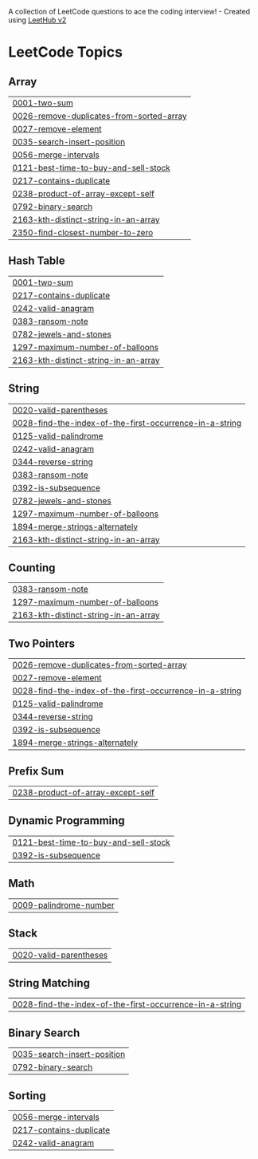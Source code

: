 A collection of LeetCode questions to ace the coding interview! - Created using [LeetHub v2](https://github.com/arunbhardwaj/LeetHub-2.0)
<!---LeetCode Topics Start-->
# LeetCode Topics
## Array
|  |
| ------- |
| [0001-two-sum](https://github.com/VapsTech/LeetCode/tree/master/0001-two-sum) |
| [0026-remove-duplicates-from-sorted-array](https://github.com/VapsTech/LeetCode/tree/master/0026-remove-duplicates-from-sorted-array) |
| [0027-remove-element](https://github.com/VapsTech/LeetCode/tree/master/0027-remove-element) |
| [0035-search-insert-position](https://github.com/VapsTech/LeetCode/tree/master/0035-search-insert-position) |
| [0056-merge-intervals](https://github.com/VapsTech/LeetCode/tree/master/0056-merge-intervals) |
| [0121-best-time-to-buy-and-sell-stock](https://github.com/VapsTech/LeetCode/tree/master/0121-best-time-to-buy-and-sell-stock) |
| [0217-contains-duplicate](https://github.com/VapsTech/LeetCode/tree/master/0217-contains-duplicate) |
| [0238-product-of-array-except-self](https://github.com/VapsTech/LeetCode/tree/master/0238-product-of-array-except-self) |
| [0792-binary-search](https://github.com/VapsTech/LeetCode/tree/master/0792-binary-search) |
| [2163-kth-distinct-string-in-an-array](https://github.com/VapsTech/LeetCode/tree/master/2163-kth-distinct-string-in-an-array) |
| [2350-find-closest-number-to-zero](https://github.com/VapsTech/LeetCode/tree/master/2350-find-closest-number-to-zero) |
## Hash Table
|  |
| ------- |
| [0001-two-sum](https://github.com/VapsTech/LeetCode/tree/master/0001-two-sum) |
| [0217-contains-duplicate](https://github.com/VapsTech/LeetCode/tree/master/0217-contains-duplicate) |
| [0242-valid-anagram](https://github.com/VapsTech/LeetCode/tree/master/0242-valid-anagram) |
| [0383-ransom-note](https://github.com/VapsTech/LeetCode/tree/master/0383-ransom-note) |
| [0782-jewels-and-stones](https://github.com/VapsTech/LeetCode/tree/master/0782-jewels-and-stones) |
| [1297-maximum-number-of-balloons](https://github.com/VapsTech/LeetCode/tree/master/1297-maximum-number-of-balloons) |
| [2163-kth-distinct-string-in-an-array](https://github.com/VapsTech/LeetCode/tree/master/2163-kth-distinct-string-in-an-array) |
## String
|  |
| ------- |
| [0020-valid-parentheses](https://github.com/VapsTech/LeetCode/tree/master/0020-valid-parentheses) |
| [0028-find-the-index-of-the-first-occurrence-in-a-string](https://github.com/VapsTech/LeetCode/tree/master/0028-find-the-index-of-the-first-occurrence-in-a-string) |
| [0125-valid-palindrome](https://github.com/VapsTech/LeetCode/tree/master/0125-valid-palindrome) |
| [0242-valid-anagram](https://github.com/VapsTech/LeetCode/tree/master/0242-valid-anagram) |
| [0344-reverse-string](https://github.com/VapsTech/LeetCode/tree/master/0344-reverse-string) |
| [0383-ransom-note](https://github.com/VapsTech/LeetCode/tree/master/0383-ransom-note) |
| [0392-is-subsequence](https://github.com/VapsTech/LeetCode/tree/master/0392-is-subsequence) |
| [0782-jewels-and-stones](https://github.com/VapsTech/LeetCode/tree/master/0782-jewels-and-stones) |
| [1297-maximum-number-of-balloons](https://github.com/VapsTech/LeetCode/tree/master/1297-maximum-number-of-balloons) |
| [1894-merge-strings-alternately](https://github.com/VapsTech/LeetCode/tree/master/1894-merge-strings-alternately) |
| [2163-kth-distinct-string-in-an-array](https://github.com/VapsTech/LeetCode/tree/master/2163-kth-distinct-string-in-an-array) |
## Counting
|  |
| ------- |
| [0383-ransom-note](https://github.com/VapsTech/LeetCode/tree/master/0383-ransom-note) |
| [1297-maximum-number-of-balloons](https://github.com/VapsTech/LeetCode/tree/master/1297-maximum-number-of-balloons) |
| [2163-kth-distinct-string-in-an-array](https://github.com/VapsTech/LeetCode/tree/master/2163-kth-distinct-string-in-an-array) |
## Two Pointers
|  |
| ------- |
| [0026-remove-duplicates-from-sorted-array](https://github.com/VapsTech/LeetCode/tree/master/0026-remove-duplicates-from-sorted-array) |
| [0027-remove-element](https://github.com/VapsTech/LeetCode/tree/master/0027-remove-element) |
| [0028-find-the-index-of-the-first-occurrence-in-a-string](https://github.com/VapsTech/LeetCode/tree/master/0028-find-the-index-of-the-first-occurrence-in-a-string) |
| [0125-valid-palindrome](https://github.com/VapsTech/LeetCode/tree/master/0125-valid-palindrome) |
| [0344-reverse-string](https://github.com/VapsTech/LeetCode/tree/master/0344-reverse-string) |
| [0392-is-subsequence](https://github.com/VapsTech/LeetCode/tree/master/0392-is-subsequence) |
| [1894-merge-strings-alternately](https://github.com/VapsTech/LeetCode/tree/master/1894-merge-strings-alternately) |
## Prefix Sum
|  |
| ------- |
| [0238-product-of-array-except-self](https://github.com/VapsTech/LeetCode/tree/master/0238-product-of-array-except-self) |
## Dynamic Programming
|  |
| ------- |
| [0121-best-time-to-buy-and-sell-stock](https://github.com/VapsTech/LeetCode/tree/master/0121-best-time-to-buy-and-sell-stock) |
| [0392-is-subsequence](https://github.com/VapsTech/LeetCode/tree/master/0392-is-subsequence) |
## Math
|  |
| ------- |
| [0009-palindrome-number](https://github.com/VapsTech/LeetCode/tree/master/0009-palindrome-number) |
## Stack
|  |
| ------- |
| [0020-valid-parentheses](https://github.com/VapsTech/LeetCode/tree/master/0020-valid-parentheses) |
## String Matching
|  |
| ------- |
| [0028-find-the-index-of-the-first-occurrence-in-a-string](https://github.com/VapsTech/LeetCode/tree/master/0028-find-the-index-of-the-first-occurrence-in-a-string) |
## Binary Search
|  |
| ------- |
| [0035-search-insert-position](https://github.com/VapsTech/LeetCode/tree/master/0035-search-insert-position) |
| [0792-binary-search](https://github.com/VapsTech/LeetCode/tree/master/0792-binary-search) |
## Sorting
|  |
| ------- |
| [0056-merge-intervals](https://github.com/VapsTech/LeetCode/tree/master/0056-merge-intervals) |
| [0217-contains-duplicate](https://github.com/VapsTech/LeetCode/tree/master/0217-contains-duplicate) |
| [0242-valid-anagram](https://github.com/VapsTech/LeetCode/tree/master/0242-valid-anagram) |
<!---LeetCode Topics End-->